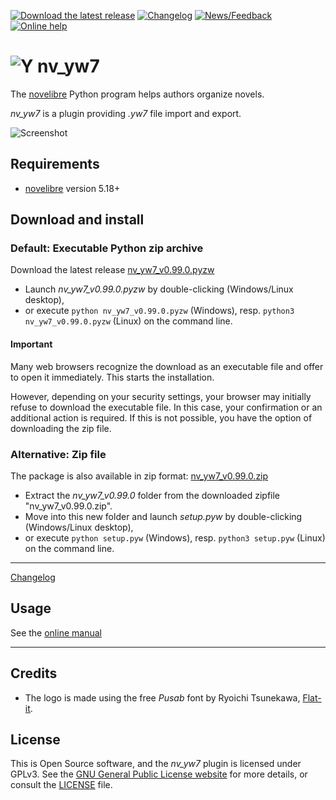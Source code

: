 [![Download the latest release](docs/img/download-button.png)](https://github.com/peter88213/nv_yw7/raw/main/dist/nv_yw7_v0.99.0.pyzw)
[![Changelog](docs/img/changelog-button.png)](docs/changelog.md)
[![News/Feedback](docs/img/news-button.png)](https://github.com/peter88213/novelibre/discussions)
[![Online help](docs/img/help-button.png)](docs/nv_yw7/)


# ![Y](icons/yLogo32.png) nv_yw7

The [novelibre](https://github.com/peter88213/novelibre/) Python program helps authors organize novels.  

*nv_yw7* is a plugin providing *.yw7* file import and export. 

![Screenshot](docs/Screenshots/screen01.png)

## Requirements

- [novelibre](https://github.com/peter88213/novelibre/) version 5.18+

## Download and install

### Default: Executable Python zip archive

Download the latest release [nv_yw7_v0.99.0.pyzw](https://github.com/peter88213/nv_yw7/raw/main/dist/nv_yw7_v0.99.0.pyzw)

- Launch *nv_yw7_v0.99.0.pyzw* by double-clicking (Windows/Linux desktop),
- or execute `python nv_yw7_v0.99.0.pyzw` (Windows), resp. `python3 nv_yw7_v0.99.0.pyzw` (Linux) on the command line.

#### Important

Many web browsers recognize the download as an executable file and offer to open it immediately. 
This starts the installation.

However, depending on your security settings, your browser may 
initially  refuse  to download the executable file. 
In this case, your confirmation or an additional action is required. 
If this is not possible, you have the option of downloading 
the zip file. 


### Alternative: Zip file

The package is also available in zip format: [nv_yw7_v0.99.0.zip](https://github.com/peter88213/nv_yw7/raw/main/dist/nv_yw7_v0.99.0.zip)

- Extract the *nv_yw7_v0.99.0* folder from the downloaded zipfile "nv_yw7_v0.99.0.zip".
- Move into this new folder and launch *setup.pyw* by double-clicking (Windows/Linux desktop), 
- or execute `python setup.pyw` (Windows), resp. `python3 setup.pyw` (Linux) on the command line.

---

[Changelog](docs/changelog.md)

## Usage

See the [online manual](docs/nv_yw7/)

---

## Credits

- The logo is made using the free *Pusab* font by Ryoichi Tsunekawa, [Flat-it](http://flat-it.com/).

## License

This is Open Source software, and the *nv_yw7* plugin is licensed under GPLv3. See the
[GNU General Public License website](https://www.gnu.org/licenses/gpl-3.0.en.html) for more
details, or consult the [LICENSE](https://github.com/peter88213/nv_yw7/blob/main/LICENSE) file.

